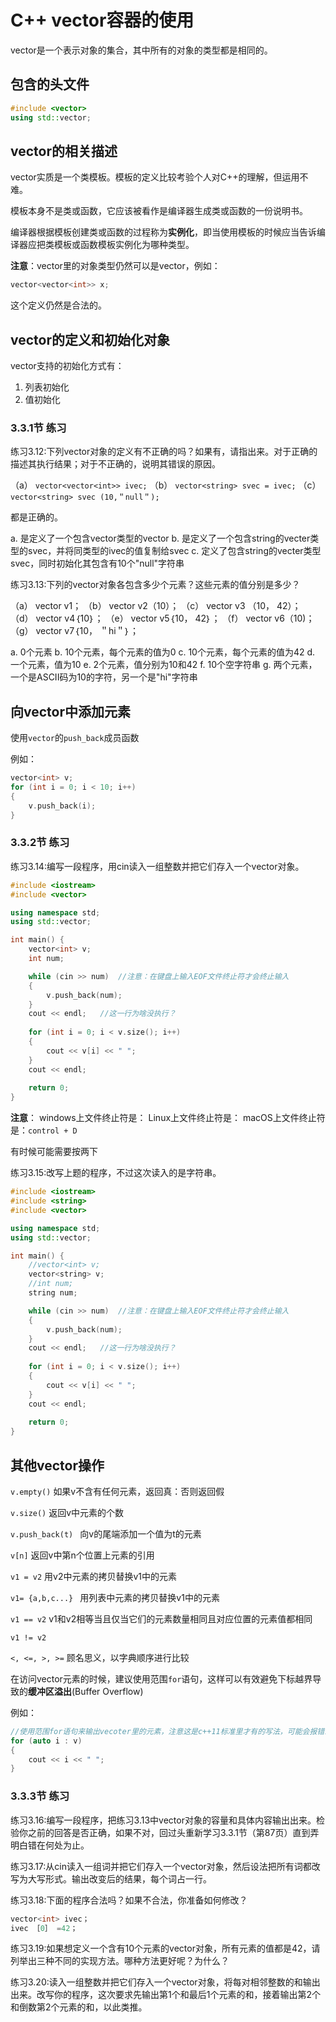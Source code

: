 # C++ vector容器的使用

vector是一个表示对象的集合，其中所有的对象的类型都是相同的。

## 包含的头文件

```cpp
#include <vector>
using std::vector;
```

## vector的相关描述

vector实质是一个类模板。模板的定义比较考验个人对C++的理解，但运用不难。

模板本身不是类或函数，它应该被看作是编译器生成类或函数的一份说明书。

编译器根据模板创建类或函数的过程称为**实例化**，即当使用模板的时候应当告诉编译器应把类模板或函数模板实例化为哪种类型。

**注意**：vector里的对象类型仍然可以是vector，例如：
```cpp
vector<vector<int>> x;
```

这个定义仍然是合法的。

## vector的定义和初始化对象

vector支持的初始化方式有：
1. 列表初始化
2. 值初始化

### 3.3.1节 练习

练习3.12:下列vector对象的定义有不正确的吗？如果有，请指出来。对于正确的描述其执行结果；对于不正确的，说明其错误的原因。

（a） ```vector<vector<int>> ivec;```
（b） ```vector<string> svec = ivec;```
（c） ```vector<string> svec (10,＂null＂);```

都是正确的。

a. 是定义了一个包含vector<int>类型的vector
b. 是定义了一个包含string的vecter类型的svec，并将同类型的ivec的值复制给svec
c. 定义了包含string的vecter类型svec，同时初始化其包含有10个"null"字符串

练习3.13:下列的vector对象各包含多少个元素？这些元素的值分别是多少？

（a） vector<int> v1；
（b） vector<int> v2（10）；
（c） vector<int> v3 （10， 42）；
（d） vector<int> v4｛10｝；
（e） vector<int> v5｛10， 42｝；
（f） vector<string> v6（10)；
（g） vector<string> v7｛10， ＂hi＂｝；

a. 0个元素
b. 10个元素，每个元素的值为0
c. 10个元素，每个元素的值为42
d. 一个元素，值为10
e. 2个元素，值分别为10和42
f. 10个空字符串
g. 两个元素，一个是ASCII码为10的字符，另一个是"hi"字符串

## 向vector中添加元素

使用`vector`的`push_back`成员函数

例如：
```cpp
vector<int> v;
for (int i = 0; i < 10; i++)
{
    v.push_back(i);
}
```

### 3.3.2节 练习

练习3.14:编写一段程序，用cin读入一组整数并把它们存入一个vector对象。

```cpp
#include <iostream>
#include <vector>

using namespace std;
using std::vector;

int main() {
    vector<int> v;
    int num;

    while (cin >> num)  //注意：在键盘上输入EOF文件终止符才会终止输入
    {
        v.push_back(num);
    }
    cout << endl;   //这一行为啥没执行？
    
    for (int i = 0; i < v.size(); i++)
    {
        cout << v[i] << " ";
    }
    cout << endl;
    
    return 0;
}
```

**注意**：
windows上文件终止符是：
Linux上文件终止符是：
macOS上文件终止符是：`control + D`

有时候可能需要按两下

练习3.15:改写上题的程序，不过这次读入的是字符串。

```cpp
#include <iostream>
#include <string>
#include <vector>

using namespace std;
using std::vector;

int main() {
    //vector<int> v;
    vector<string> v;
    //int num;
    string num;

    while (cin >> num)  //注意：在键盘上输入EOF文件终止符才会终止输入
    {
        v.push_back(num);
    }
    cout << endl;   //这一行为啥没执行？
    
    for (int i = 0; i < v.size(); i++)
    {
        cout << v[i] << " ";
    }
    cout << endl;
    
    return 0;
}
```


## 其他vector操作

`v.empty()`
如果v不含有任何元素，返回真：否则返回假

`v.size()`
返回v中元素的个数

`v.push_back(t) `
向v的尾端添加一个值为t的元素

`v[n]`
返回v中第n个位置上元素的引用

`v1 = v2`
用v2中元素的拷贝替换v1中的元素

`v1= {a,b,c...} `
用列表中元素的拷贝替换v1中的元素

`v1 == v2`
v1和v2相等当且仅当它们的元素数量相同且对应位置的元素值都相同

`v1 != v2`


`<, <=, >, >=`
顾名思义，以字典顺序进行比较

在访问vector元素的时候，建议使用范围`for`语句，这样可以有效避免下标越界导致的**缓冲区溢出**(Buffer Overflow)

例如：
```cpp
//使用范围for语句来输出vecoter里的元素，注意这是c++11标准里才有的写法，可能会报错或者有警告
for (auto i : v)
{
    cout << i << " ";
}
```

### 3.3.3节 练习

练习3.16:编写一段程序，把练习3.13中vector对象的容量和具体内容输出出来。检验你之前的回答是否正确，如果不对，回过头重新学习3.3.1节（第87页）直到弄明白错在何处为止。

练习3.17:从cin读入一组词并把它们存入一个vector对象，然后设法把所有词都改写为大写形式。输出改变后的结果，每个词占一行。

练习3.18:下面的程序合法吗？如果不合法，你准备如何修改？

```cpp
vector<int> ivec；
ivec ［0］ =42；
```

练习3.19:如果想定义一个含有10个元素的vector对象，所有元素的值都是42，请列举出三种不同的实现方法。哪种方法更好呢？为什么？

练习3.20:读入一组整数并把它们存入一个vector对象，将每对相邻整数的和输出出来。改写你的程序，这次要求先输出第1个和最后1个元素的和，接着输出第2个和倒数第2个元素的和，以此类推。
